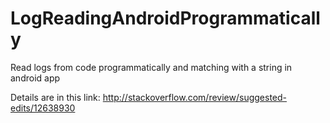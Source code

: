 # LogReadingAndroidProgrammatically

Read logs from code programmatically and matching with a string in android app

Details are in this link:
http://stackoverflow.com/review/suggested-edits/12638930

